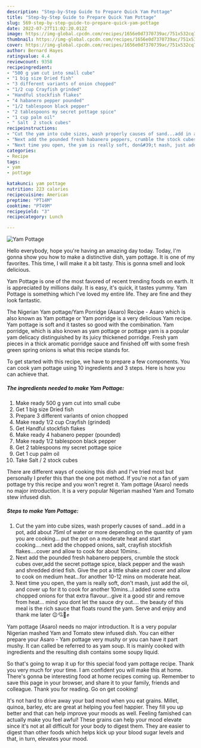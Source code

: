 ```yaml
---
description: "Step-by-Step Guide to Prepare Quick Yam Pottage"
title: "Step-by-Step Guide to Prepare Quick Yam Pottage"
slug: 569-step-by-step-guide-to-prepare-quick-yam-pottage
date: 2022-07-27T11:02:20.012Z
image: https://img-global.cpcdn.com/recipes/1656e0d7370739ac/751x532cq70/yam-pottage-recipe-main-photo.jpg
thumbnail: https://img-global.cpcdn.com/recipes/1656e0d7370739ac/751x532cq70/yam-pottage-recipe-main-photo.jpg
cover: https://img-global.cpcdn.com/recipes/1656e0d7370739ac/751x532cq70/yam-pottage-recipe-main-photo.jpg
author: Bernard Hayes
ratingvalue: 4.4
reviewcount: 9358
recipeingredient:
- "500 g yam cut into small cube"
- "1 big size Dried fish"
- "3 different variants of onion chopped"
- "1/2 cup Crayfish grinded"
- "Handful stockfish flakes"
- "4 habanero pepper pounded"
- "1/2 tablespoon black pepper"
- "2 tablespoons my secret pottage spice"
- "1 cup palm oil"
- " Salt  2 stock cubes"
recipeinstructions:
- "Cut the yam into cube sizes, wash properly causes of sand...add in a pot, add about 75ml of water or more depending on the quantity of yam you are cooking... put the pot on a moderate heat and start cooking....next add the chopped onions, salt, crayfish stockfish flakes....cover and allow to cook for about 10mins.."
- "Next add the pounded fresh habanero peppers, crumble the stock cubes over,add the secret pottage spice, black pepper and the wash and shredded dried fish. Give the pot a little shake and cover and allow to cook on medium heat...for another 10-12 mins on moderate heat."
- "Next time you open, the yam is really soft, don&#39;t mash, just add the oil, and cover up for it to cook for another 10mins...I added some extra chopped onions for that extra flavour...give it a good stir and remove from heat... mind you dont let the sauce dry out.... the beauty of this meal is the rich sauce that floats round the yam. Serve and enjoy and thank me later 😉💘💪✊"
categories:
- Recipe
tags:
- yam
- pottage

katakunci: yam pottage 
nutrition: 223 calories
recipecuisine: American
preptime: "PT14M"
cooktime: "PT49M"
recipeyield: "3"
recipecategory: Lunch

---
```



![Yam Pottage](https://img-global.cpcdn.com/recipes/1656e0d7370739ac/751x532cq70/yam-pottage-recipe-main-photo.jpg)

Hello everybody, hope you're having an amazing day today. Today, I'm gonna show you how to make a distinctive dish, yam pottage. It is one of my favorites. This time, I will make it a bit tasty. This is gonna smell and look delicious.

Yam Pottage is one of the most favored of recent trending foods on earth. It is appreciated by millions daily. It is easy, it's quick, it tastes yummy. Yam Pottage is something which I've loved my entire life. They are fine and they look fantastic.

The Nigerian Yam pottage/Yam Porridge (Asaro) Recipe - Asaro which is also known as Yam pottage or Yam porridge is a very delicious Yam recipe. Yam pottage is soft and it tastes so good with the combination. Yam porridge, which is also known as yam pottage or pottage yam is a popular yam delicacy distinguished by its juicy thickened porridge. Fresh yam pieces in a thick aromatic porridge sauce and finished off with some fresh green spring onions is what this recipe stands for.


To get started with this recipe, we have to prepare a few components. You can cook yam pottage using 10 ingredients and 3 steps. Here is how you can achieve that.

<!--inarticleads1-->

##### The ingredients needed to make Yam Pottage:

1. Make ready 500 g yam cut into small cube
1. Get 1 big size Dried fish
1. Prepare 3 different variants of onion chopped
1. Make ready 1/2 cup Crayfish (grinded)
1. Get Handful stockfish flakes
1. Make ready 4 habanero pepper (pounded)
1. Make ready 1/2 tablespoon black pepper
1. Get 2 tablespoons my secret pottage spice
1. Get 1 cup palm oil
1. Take  Salt / 2 stock cubes


There are different ways of cooking this dish and I&#39;ve tried most but personally I prefer this than the one pot method. If you&#39;re not a fan of yam pottage try this recipe and you won&#39;t regret it. Yam pottage (Asaro) needs no major introduction. It is a very popular Nigerian mashed Yam and Tomato stew infused dish. 

<!--inarticleads2-->

##### Steps to make Yam Pottage:

1. Cut the yam into cube sizes, wash properly causes of sand...add in a pot, add about 75ml of water or more depending on the quantity of yam you are cooking... put the pot on a moderate heat and start cooking....next add the chopped onions, salt, crayfish stockfish flakes....cover and allow to cook for about 10mins..
1. Next add the pounded fresh habanero peppers, crumble the stock cubes over,add the secret pottage spice, black pepper and the wash and shredded dried fish. Give the pot a little shake and cover and allow to cook on medium heat...for another 10-12 mins on moderate heat.
1. Next time you open, the yam is really soft, don&#39;t mash, just add the oil, and cover up for it to cook for another 10mins...I added some extra chopped onions for that extra flavour...give it a good stir and remove from heat... mind you dont let the sauce dry out.... the beauty of this meal is the rich sauce that floats round the yam. Serve and enjoy and thank me later 😉💘💪✊


Yam pottage (Asaro) needs no major introduction. It is a very popular Nigerian mashed Yam and Tomato stew infused dish. You can either prepare your Asaro - Yam pottage very mushy or you can have it part mushy. It can called be referred to as yam soup. It is mainly cooked with ingredients and the resulting dish contains some soupy liquid. 

So that's going to wrap it up for this special food yam pottage recipe. Thank you very much for your time. I am confident you will make this at home. There's gonna be interesting food at home recipes coming up. Remember to save this page in your browser, and share it to your family, friends and colleague. Thank you for reading. Go on get cooking!

It's not hard to drive away your bad mood when you eat grains. Millet, quinoa, barley, etc are great at helping you feel happier. They fill you up better and that can help improve your moods as well. Feeling famished can actually make you feel awful! These grains can help your mood elevate since it's not at all difficult for your body to digest them. They are easier to digest than other foods which helps kick up your blood sugar levels and that, in turn, elevates your mood.
